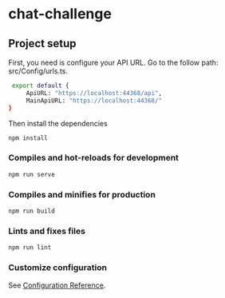 # chat-challenge

## Project setup
First, you need is configure your API URL. Go to the follow path: src/Config/urls.ts.

```bash
 export default {
     ApiURL: "https://localhost:44368/api",
     MainApiURL: "https://localhost:44368/"
}
```
Then install the dependencies
```
npm install
```

### Compiles and hot-reloads for development
```
npm run serve
```

### Compiles and minifies for production
```
npm run build
```

### Lints and fixes files
```
npm run lint
```

### Customize configuration
See [Configuration Reference](https://cli.vuejs.org/config/).
